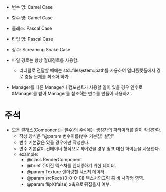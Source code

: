 - 변수 명: Camel Case 
- 함수 명: Camel Case
- 클래스: Pascal Case
- 타입 명: Pascal Case
- 상수: Screaming Snake Case

- 파일 경로는 항상 절대경로를 사용함.
  - 리터럴로 전달할 때에는 std::filesystem::path를 사용하여 멀티플렛폼에서 경로 충돌 문제를 최소화 하가

- Manager를 다른 Manager나 컴포넌트가 사용할 일이 있을 경우 인수로 &Manager를 받아 Manager를 참조하는 변수를 만들어 사용하기.

# 주석
- 모든 클래스(Component는 필수)의 주석에는 생성자의 파라미터를 같이 작성한다. 
  - 작성 양식은 "@param 변수이름(변수 기본값) 설명"
  - 변수 기본값은 있을 경우에만 작성한다.
  - 변수 기본값이 컨테이너 형식으로 되어있을 경우 쉼표 대신 하이픈을 사용한다.
  - example:  
    - @class RenderComponent
    - @brief 주어진 텍스처를 렌더링하기 위한 데이터.
    - @param Texture 렌더링할 텍스처 데이터.
    - @param srcRect({0-0-0-0}) 텍스처의그럼 흠 비 사각형 영역.
    - @param flipX(false) x축으로 뒤집을지 여부.